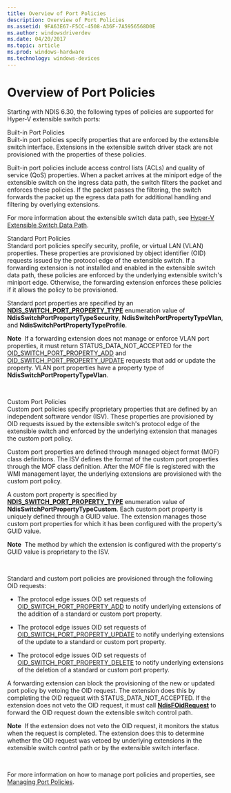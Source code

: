 ```yaml
---
title: Overview of Port Policies
description: Overview of Port Policies
ms.assetid: 9FA63E67-F5CC-4508-A36F-7A5956568D0E
ms.author: windowsdriverdev
ms.date: 04/20/2017
ms.topic: article
ms.prod: windows-hardware
ms.technology: windows-devices
---
```


# Overview of Port Policies


Starting with NDIS 6.30, the following types of policies are supported for Hyper-V extensible switch ports:

<a href="" id="built-in-port-policies"></a>Built-in Port Policies  
Built-in port policies specify properties that are enforced by the extensible switch interface. Extensions in the extensible switch driver stack are not provisioned with the properties of these policies.

Built-in port policies include access control lists (ACLs) and quality of service (QoS) properties. When a packet arrives at the miniport edge of the extensible switch on the ingress data path, the switch filters the packet and enforces these policies. If the packet passes the filtering, the switch forwards the packet up the egress data path for additional handling and filtering by overlying extensions.

For more information about the extensible switch data path, see [Hyper-V Extensible Switch Data Path](hyper-v-extensible-switch-data-path.md).

<a href="" id="standard-port-policies"></a>Standard Port Policies  
Standard port policies specify security, profile, or virtual LAN (VLAN) properties. These properties are provisioned by object identifier (OID) requests issued by the protocol edge of the extensible switch. If a forwarding extension is not installed and enabled in the extensible switch data path, these policies are enforced by the underlying extensible switch's miniport edge. Otherwise, the forwarding extension enforces these policies if it allows the policy to be provisioned.

Standard port properties are specified by an [**NDIS\_SWITCH\_PORT\_PROPERTY\_TYPE**](https://msdn.microsoft.com/library/windows/hardware/hh598242) enumeration value of **NdisSwitchPortPropertyTypeSecurity**, **NdisSwitchPortPropertyTypeVlan**, and **NdisSwitchPortPropertyTypeProfile**.

**Note**  If a forwarding extension does not manage or enforce VLAN port properties, it must return STATUS\_DATA\_NOT\_ACCEPTED for the [OID\_SWITCH\_PORT\_PROPERTY\_ADD](https://msdn.microsoft.com/library/windows/hardware/hh598275) and [OID\_SWITCH\_PORT\_PROPERTY\_UPDATE](https://msdn.microsoft.com/library/windows/hardware/hh598278) requests that add or update the property. VLAN port properties have a property type of **NdisSwitchPortPropertyTypeVlan**.

 

<a href="" id="custom-port-policies"></a>Custom Port Policies  
Custom port policies specify proprietary properties that are defined by an independent software vendor (ISV). These properties are provisioned by OID requests issued by the extensible switch's protocol edge of the extensible switch and enforced by the underlying extension that manages the custom port policy.

Custom port properties are defined through managed object format (MOF) class definitions. The ISV defines the format of the custom port properties through the MOF class definition. After the MOF file is registered with the WMI management layer, the underlying extensions are provisioned with the custom port policy.

A custom port property is specified by [**NDIS\_SWITCH\_PORT\_PROPERTY\_TYPE**](https://msdn.microsoft.com/library/windows/hardware/hh598242) enumeration value of **NdisSwitchPortPropertyTypeCustom**. Each custom port property is uniquely defined through a GUID value. The extension manages those custom port properties for which it has been configured with the property's GUID value.

**Note**  The method by which the extension is configured with the property's GUID value is proprietary to the ISV.

 

Standard and custom port policies are provisioned through the following OID requests:

-   The protocol edge issues OID set requests of [OID\_SWITCH\_PORT\_PROPERTY\_ADD](https://msdn.microsoft.com/library/windows/hardware/hh598275) to notify underlying extensions of the addition of a standard or custom port property.

-   The protocol edge issues OID set requests of [OID\_SWITCH\_PORT\_PROPERTY\_UPDATE](https://msdn.microsoft.com/library/windows/hardware/hh598278) to notify underlying extensions of the update to a standard or custom port property.

-   The protocol edge issues OID set requests of [OID\_SWITCH\_PORT\_PROPERTY\_DELETE](https://msdn.microsoft.com/library/windows/hardware/hh598276) to notify underlying extensions of the deletion of a standard or custom port property.

A forwarding extension can block the provisioning of the new or updated port policy by vetoing the OID request. The extension does this by completing the OID request with STATUS\_DATA\_NOT\_ACCEPTED. If the extension does not veto the OID request, it must call [**NdisFOidRequest**](https://msdn.microsoft.com/library/windows/hardware/ff561830) to forward the OID request down the extensible switch control path.

**Note**  If the extension does not veto the OID request, it monitors the status when the request is completed. The extension does this to determine whether the OID request was vetoed by underlying extensions in the extensible switch control path or by the extensible switch interface.

 

For more information on how to manage port policies and properties, see [Managing Port Policies](managing-port-policies.md).

 

 





